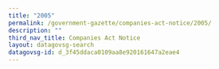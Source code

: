 ```yaml
---
title: "2005"
permalink: /government-gazette/companies-act-notice/2005/
description: ""
third_nav_title: Companies Act Notice
layout: datagovsg-search
datagovsg-id: d_3f45ddaca0109aa8e920161647a2eae4
---
```

